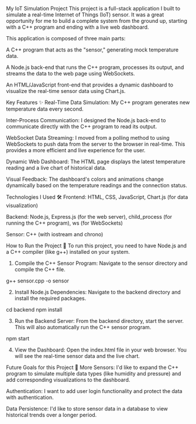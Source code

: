My IoT Simulation Project
This project is a full-stack application I built to simulate a real-time Internet of Things (IoT) sensor. It was a great opportunity for me to build a complete system from the ground up, starting with a C++ program and ending with a live web dashboard.

This application is composed of three main parts:

A C++ program that acts as the "sensor," generating mock temperature data.

A Node.js back-end that runs the C++ program, processes its output, and streams the data to the web page using WebSockets.

An HTML/JavaScript front-end that provides a dynamic dashboard to visualize the real-time sensor data using Chart.js.

Key Features ✨
Real-Time Data Simulation: My C++ program generates new temperature data every second.

Inter-Process Communication: I designed the Node.js back-end to communicate directly with the C++ program to read its output.

WebSocket Data Streaming: I moved from a polling method to using WebSockets to push data from the server to the browser in real-time. This provides a more efficient and live experience for the user.

Dynamic Web Dashboard: The HTML page displays the latest temperature reading and a live chart of historical data.

Visual Feedback: The dashboard's colors and animations change dynamically based on the temperature readings and the connection status.

Technologies I Used 🛠️
Frontend: HTML, CSS, JavaScript, Chart.js (for data visualization)

Backend: Node.js, Express.js (for the web server), child_process (for running the C++ program), ws (for WebSockets)

Sensor: C++ (with iostream and chrono)

How to Run the Project 🚀
To run this project, you need to have Node.js and a C++ compiler (like g++) installed on your system.

1. Compile the C++ Sensor Program:
Navigate to the sensor directory and compile the C++ file.

g++ sensor.cpp -o sensor

2. Install Node.js Dependencies:
Navigate to the backend directory and install the required packages.

cd backend
npm install

3. Run the Backend Server:
From the backend directory, start the server. This will also automatically run the C++ sensor program.

npm start

4. View the Dashboard:
Open the index.html file in your web browser. You will see the real-time sensor data and the live chart.

Future Goals for this Project 🔮
More Sensors: I'd like to expand the C++ program to simulate multiple data types (like humidity and pressure) and add corresponding visualizations to the dashboard.

Authentication: I want to add user login functionality and protect the data with authentication.

Data Persistence: I'd like to store sensor data in a database to view historical trends over a longer period.
